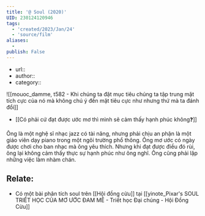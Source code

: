 ```yaml
---
title: '@ Soul (2020)'
UID: 230124120946
tags:
  - 'created/2023/Jan/24'
  - 'source/film'
aliases:
  - 
publish: False
---
```


- url::
- author::
- category::

![[mouoc_damme, t582 - Khi chúng ta đặt mục tiêu chúng ta tập trung mặt tích cực của nó mà không chú ý đến mặt tiêu cực như nhưng thứ mà ta đánh đổi]]


- [[Có phải cứ đạt được ước mơ thì mình sẽ cảm thấy hạnh phúc không❓]]

Ông là một nghệ sĩ nhạc jazz có tài năng, nhưng phải chịu an phận là một giáo viên dạy piano trong một ngôi trường phổ thông. Ông mơ ước có ngày được chơi cho ban nhạc mà ông yêu thích. Nhưng khi đạt được điều đó rùi, ông lại không cảm thấy thực sự hạnh phúc như ông nghĩ. Ông cũng phải lặp những việc làm nhàm chán.

## Relate:
- Có một bài phân tích soul trên [[Hội đồng cừu]] tại [[yinote_Pixar's SOUL TRIẾT HỌC CỦA MƠ ƯỚC ĐAM MÊ - Triết học Đại chúng - Hội Đồng Cừu]]